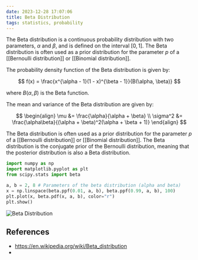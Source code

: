 ```yaml
---
date: 2023-12-28 17:07:06
title: Beta Distribution
tags: statistics, probability
---
```


The Beta distribution is a continuous probability distribution with two parameters, $\alpha$ and $\beta$, and is defined on the interval $[0, 1]$. The Beta distribution is often used as a prior distribution for the parameter $p$ of a [[Bernoulli distribution]] or [[Binomial distribution]].

The probability density function of the Beta distribution is given by:

$$
f(x) = \frac{x^{\alpha - 1}(1 - x)^{\beta - 1}}{B(\alpha, \beta)}
$$

where $B(\alpha, \beta)$ is the Beta function.

The mean and variance of the Beta distribution are given by:

$$
\begin{align}
\mu &= \frac{\alpha}{\alpha + \beta} \\
\sigma^2 &= \frac{\alpha\beta}{(\alpha + \beta)^2(\alpha + \beta + 1)}
\end{align}
$$

The Beta distribution is often used as a prior distribution for the parameter $p$ of a [[Bernoulli distribution]] or [[Binomial distribution]]. The Beta distribution is the conjugate prior of the Bernoulli distribution, meaning that the posterior distribution is also a Beta distribution.

```python
import numpy as np
import matplotlib.pyplot as plt
from scipy.stats import beta

a, b = 2, 8 # Parameters of the beta distribution (alpha and beta)
x = np.linspace(beta.ppf(0.01, a, b), beta.ppf(0.99, a, b), 100)
plt.plot(x, beta.pdf(x, a, b), color="r")
plt.show()
```

![Beta Distribution](/images/beta-distribution.png)

## References

- https://en.wikipedia.org/wiki/Beta_distribution
- 